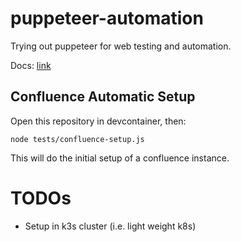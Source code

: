 # puppeteer-automation
Trying out puppeteer for web testing and automation.

Docs: [link](https://pptr.dev/)

## Confluence Automatic Setup

Open this repository in devcontainer, then:

```
node tests/confluence-setup.js
```

This will do the initial setup of a confluence instance.

# TODOs

* Setup in k3s cluster (i.e. light weight k8s)
